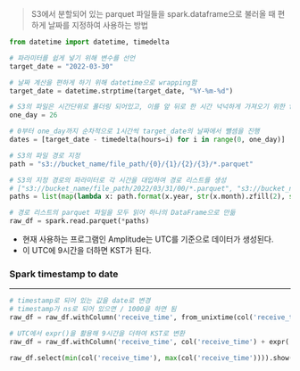 > S3에서 분할되어 있는 parquet 파일들을 spark.dataframe으로 불러올 때 편하게 날짜를 지정하여 사용하는 방법

```python
from datetime import datetime, timedelta

# 파라미터를 쉽게 넣기 위해 변수를 선언
target_date = "2022-03-30"

# 날짜 계산을 편하게 하기 위해 datetime으로 wrapping함
target_date = datetime.strptime(target_date, "%Y-%m-%d")

# S3의 파일은 시간단위로 폴더링 되어있고, 이를 앞 뒤로 한 시간 넉넉하게 가져오기 위한 file_path 설정
one_day = 26

# 0부터 one_day까지 순차적으로 1시간씩 target_date의 날짜에서 뺼셈을 진행
dates = [target_date - timedelta(hours=i) for i in range(0, one_day)]

# S3의 파일 경로 지정
path = "s3://bucket_name/file_path/{0}/{1}/{2}/{3}/*.parquet"

# S3의 지정 경로의 파라미터로 각 시간을 대입하여 경로 리스트를 생성
# ["s3://bucket_name/file_path/2022/03/31/00/*.parquet", "s3://bucket_name/file_path/2022/03/30/23/*.parquet", ...]
paths = list(map(lambda x: path.format(x.year, str(x.month).zfill(2), str(x.day).zfill(2), str(x.hour).zfill(2)), dates))

# 경로 리스트의 parquet 파일을 모두 읽어 하나의 DataFrame으로 만듦
raw_df = spark.read.parquet(*paths)
```



- 현재 사용하는 프로그램인 Amplitude는 UTC를 기준으로 데이터가 생성된다.
- 이 UTC에 9시간을 더하면 KST가 된다.



### Spark timestamp to date

---

```python
# timestamp로 되어 있는 값을 date로 변경
# timestamp가 ns로 되어 있으면 / 1000을 하면 됨
raw_df = raw_df.withColumn('receive_time', from_unixtime(col('receive_time')/1000))

# UTC에서 expr()을 활용해 9시간을 더하여 KST로 변환
raw_df = raw_df.withColumn('receive_time', col('receive_time') + expr('INTERVAL 9 HOURS'))

raw_df.select(min(col('receive_time'), max(col('receive_time')))).show()
```



